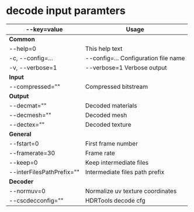 
<!--- decode input paramters --->

<!--- 
  Note: 

        This file has been created automatically by 
        ./update_input_parameters.sh script. 
        Please re-run this script whereas edit this file

--->

# decode input paramters

| **--key=value** | **Usage** | 
|------------------------------|------------------------------------------------------------------------------------|
| **Common** |  | 
| --help=0 | This help text | 
| -c, --config=... | --config=... Configuration file name | 
| -v, --verbose=1 | --verbose=1 Verbose output | 
| **Input** |  | 
| --compressed="" | Compressed bitstream | 
| **Output** |  | 
| --decmat="" | Decoded materials | 
| --decmesh="" | Decoded mesh | 
| --dectex="" | Decoded texture | 
| **General** |  | 
| --fstart=0 | First frame number | 
| --framerate=30 | Frame rate | 
| --keep=0 | Keep intermediate files | 
| --interFilesPathPrefix="" | Intermediate files path prefix | 
| **Decoder** |  | 
| --normuv=0 | Normalize uv texture coordinates | 
| --cscdecconfig="" | HDRTools decode cfg | 
